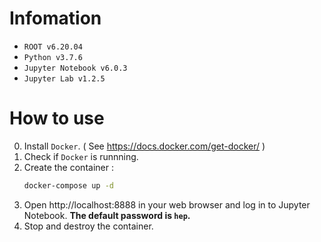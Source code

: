 # Infomation

- `ROOT v6.20.04`
- `Python v3.7.6`
- `Jupyter Notebook v6.0.3`
- `Jupyter Lab v1.2.5`

# How to use

0. Install `Docker`. ( See https://docs.docker.com/get-docker/ )
1. Check if `Docker` is runnning.
2. Create the container :
   ```sh
   docker-compose up -d
   ```
3. Open http://localhost:8888 in your web browser
   and log in to Jupyter Notebook.
   **The default password is `hep`.**
4. Stop and destroy the container.
